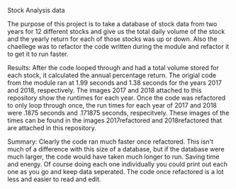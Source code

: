 Stock Analysis data

The purpose of this project is to take a database of stock data from two years for 12 different stocks and give us the total daily volume of the stock and the yearly return for each of those stocks was up or down.  Also the chaellege was to refactor the code written during the module and refactor it to get it to run faster. 

Results:
    After the code looped through and had a total volume stored for each stock, it calculated the annual percentage return.  The origial code from the module ran at 1.99 seconds and 1.38 seconds for the years 2017 and 2018, respectively.  The images 2017 and 2018 attached to this repository show the runtimes for each year.  Once the code was refactored to only loop through once, the run times for each year of 2017 and 2018 were .1875 seconds and .171875 seconds, respecitvely.  These images of the times can be found in the images 2017refactored and 2018refactored that are attached in this repository.

Summary:
    Clearly the code ran much faster once refactored.  This isn't much of a difference with this size of a database, but if the database were much larger, the code would have taken much longer to run. Saving time and energy.  Of course doing each one individually you could print out each one as you go and keep data seperated.  The code once refactored is a lot less and easier to read and edit.  